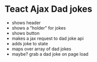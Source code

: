 # Teact Ajax Dad jokes

- shows header
- shows a "holder" for jokes
- shows button
- makes a jax request to dad joke api
- adds joke to state
- maps over array of dad jokes
- maybe? grab a dad joke on page load